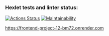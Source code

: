 ### Hexlet tests and linter status:
[![Actions Status](https://github.com/nikolaydlv/frontend-project-12/actions/workflows/hexlet-check.yml/badge.svg)](https://github.com/nikolaydlv/frontend-project-12/actions) [![Maintainability](https://api.codeclimate.com/v1/badges/3150ebe8cd55c94b89cf/maintainability)](https://codeclimate.com/github/nikolaydlv/frontend-project-12/maintainability)

https://frontend-project-12-bm72.onrender.com

